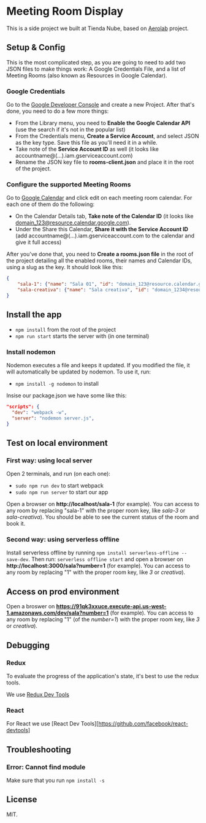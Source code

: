 # Meeting Room Display

This is a side project we built at Tienda Nube, based on [Aerolab](https://aerolab.co) project.

## Setup & Config

This is the most complicated step, as you are going to need to add two JSON files to make things work: A Google Credentials File, and a list of Meeting Rooms (also known as Resources in Google Calendar).

### Google Credentials

Go to the [Google Developer Console](https://console.developers.google.com/) and create a new Project. After that's done, you need to do a few more things:

* From the Library menu, you need to **Enable the Google Calendar API** (use the search if it's not in the popular list)
* From the Credentials menu, **Create a Service Account**, and select JSON as the key type. Save this file as you'll need it in a while.
* Take note of the **Service Account ID** as well (it looks like accountname@(...).iam.gserviceaccount.com)
* Rename the JSON key file to **rooms-client.json** and place it in the root of the project.

### Configure the supported Meeting Rooms

Go to [Google Calendar](https://calendar.google.com) and click edit on each meeting room calendar. For each one of them do the following:

* On the Calendar Details tab, **Take note of the Calendar ID** (it looks like domain_123@resource.calendar.google.com).
* Under the Share this Calendar, **Share it with the Service Account ID** (add accountname@(...).iam.gserviceaccount.com to the calendar and give it full access)

After you've done that, you need to **Create a rooms.json file** in the root of the project detailing all the enabled rooms, their names and Calendar IDs, using a slug as the key. It should look like this:

```json
{
    "sala-1": {"name": "Sala 01", "id": "domain_123@resource.calendar.google.com"},
    "sala-creativa": {"name": "Sala creativa", "id": "domain_1234@resource.calendar.google.com"}
}
```


## Install the app

- `npm install` from the root of the project
- `npm run start` starts the server with (in one terminal)

### Install nodemon

Nodemon executes a file and keeps it updated. If you modified the file, it will automatically be updated by nodemon. To use it, run:

- `npm install -g nodemon` to install

Insise our package.json we have some like this:

```json
"scripts": {
  "dev": "webpack -w",
  "server": "nodemon server.js",
}
```

## Test on local environment

### First way: using local server

Open 2 terminals, and run (on each one):

- `sudo npm run dev` to start webpack
- `sudo npm run server` to start our app

Open a browser on **http://localhost/sala-1** (for example). You can access to any room by replacing "sala-1" with the proper room key, like *sala-3* or *sala-creativa*). You should be able to see the current status of the room and book it.

### Second way: using serverless offline

Install serverless offline by running `npm install serverless-offline --save-dev`. Then run: `serverless offline start` and open a browser on **http://localhost:3000/sala?number=1** (for example). You can access to any room by replacing "1" with the proper room key, like *3* or *creativa*).

## Access on prod environment

Open a broswer on **https://91qk3xxuce.execute-api.us-west-1.amazonaws.com/dev/sala?number=1** (for example). You can access to any room by replacing "1" (of the *number=1*) with the proper room key, like *3* or *creativa*).

## Debugging

### Redux

To evaluate the progress of the application's state, it's best to use the redux tools.

We use [Redux Dev Tools](https://github.com/zalmoxisus/redux-devtools-extension#installation)

### React

For React we use [React Dev Tools][https://github.com/facebook/react-devtools]


## Troubleshooting

### Error: Cannot find module

Make sure that you run `npm install -s`


## License

MIT.
